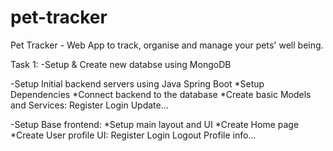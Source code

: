 # pet-tracker
Pet Tracker - Web App to track, organise and manage your pets' well being. 

Task 1:
-Setup & Create new databse using MongoDB

-Setup Initial backend servers using Java Spring Boot
*Setup Dependencies
*Connect backend to the database
*Create basic Models and Services:
Register
Login
Update...

-Setup Base frontend:
*Setup main layout and UI
*Create Home page
*Create User profile UI:
Register
Login
Logout
Profile info...

